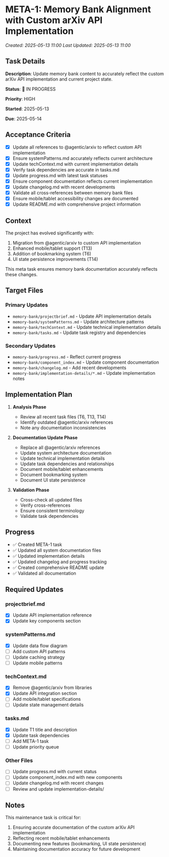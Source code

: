 # META-1: Memory Bank Alignment with Custom arXiv API Implementation

*Created: 2025-05-13 11:00*
*Last Updated: 2025-05-13 11:00*

## Task Details

**Description**: Update memory bank content to accurately reflect the custom arXiv API implementation and current project state.

**Status**: 🔄 IN PROGRESS

**Priority**: HIGH

**Started**: 2025-05-13

**Due**: 2025-05-14

## Acceptance Criteria

- [x] Update all references to @agentic/arxiv to reflect custom API implementation
- [x] Ensure systemPatterns.md accurately reflects current architecture
- [x] Update techContext.md with current implementation details
- [x] Verify task dependencies are accurate in tasks.md
- [x] Update progress.md with latest task statuses
- [x] Ensure component documentation reflects current implementation
- [x] Update changelog.md with recent developments
- [x] Validate all cross-references between memory bank files
- [x] Ensure mobile/tablet accessibility changes are documented
- [x] Update README.md with comprehensive project information

## Context

The project has evolved significantly with:
1. Migration from @agentic/arxiv to custom API implementation
2. Enhanced mobile/tablet support (T13)
3. Addition of bookmarking system (T6)
4. UI state persistence improvements (T14)

This meta task ensures memory bank documentation accurately reflects these changes.

## Target Files

### Primary Updates
- `memory-bank/projectbrief.md` - Update API implementation details
- `memory-bank/systemPatterns.md` - Update architecture patterns
- `memory-bank/techContext.md` - Update technical implementation details
- `memory-bank/tasks.md` - Update task registry and dependencies

### Secondary Updates
- `memory-bank/progress.md` - Reflect current progress
- `memory-bank/component_index.md` - Update component documentation
- `memory-bank/changelog.md` - Add recent developments
- `memory-bank/implementation-details/*.md` - Update implementation notes

## Implementation Plan

1. **Analysis Phase**
   - Review all recent task files (T6, T13, T14)
   - Identify outdated @agentic/arxiv references
   - Note any documentation inconsistencies

2. **Documentation Update Phase**
   - Replace all @agentic/arxiv references
   - Update system architecture documentation
   - Update technical implementation details
   - Update task dependencies and relationships
   - Document mobile/tablet enhancements
   - Document bookmarking system
   - Document UI state persistence

3. **Validation Phase**
   - Cross-check all updated files
   - Verify cross-references
   - Ensure consistent terminology
   - Validate task dependencies

## Progress

- ✅ Created META-1 task
- ✅ Updated all system documentation files
- ✅ Updated implementation details
- ✅ Updated changelog and progress tracking
- ✅ Created comprehensive README update
- ✅ Validated all documentation

## Required Updates

### projectbrief.md
- [x] Update API implementation reference
- [x] Update key components section

### systemPatterns.md
- [x] Update data flow diagram
- [ ] Add custom API patterns
- [ ] Update caching strategy
- [ ] Update mobile patterns

### techContext.md
- [x] Remove @agentic/arxiv from libraries
- [x] Update API integration section
- [ ] Add mobile/tablet specifications
- [ ] Update state management details

### tasks.md
- [x] Update T1 title and description
- [x] Update task dependencies
- [ ] Add META-1 task
- [ ] Update priority queue

### Other Files
- [ ] Update progress.md with current status
- [ ] Update component_index.md with new components
- [ ] Update changelog.md with recent changes
- [ ] Review and update implementation-details/

## Notes

This maintenance task is critical for:
1. Ensuring accurate documentation of the custom arXiv API implementation
2. Reflecting recent mobile/tablet enhancements
3. Documenting new features (bookmarking, UI state persistence)
4. Maintaining documentation accuracy for future development